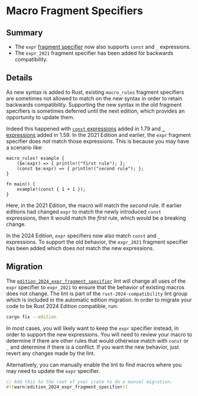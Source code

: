 # Macro Fragment Specifiers

## Summary

- The `expr` [fragment specifier] now also supports `const` and `_` expressions.
- The `expr_2021` fragment specifier has been added for backwards compatibility.

[fragment specifier]: ../../reference/macros-by-example.html#metavariables

## Details

As new syntax is added to Rust, existing `macro_rules` fragment specifiers are sometimes not allowed to match on the new syntax in order to retain backwards compatibility. Supporting the new syntax in the old fragment specifiers is sometimes deferred until the next edition, which provides an opportunity to update them.

Indeed this happened with [`const` expressions] added in 1.79 and [`_` expressions] added in 1.59. In the 2021 Edition and earlier, the `expr` fragment specifier does *not* match those expressions. This is because you may have a scenario like:

```rust,edition2021
macro_rules! example {
    ($e:expr) => { println!("first rule"); };
    (const $e:expr) => { println!("second rule"); };
}

fn main() {
    example!(const { 1 + 1 });
}
```

Here, in the 2021 Edition, the macro will match the *second* rule. If earlier editions had changed `expr` to match the newly introduced `const` expressions, then it would match the *first* rule, which would be a breaking change.

In the 2024 Edition, `expr` specifiers now also match `const` and `_` expressions. To support the old behavior, the `expr_2021` fragment specifier has been added which does *not* match the new expressions.

[`const` expressions]: ../../reference/expressions/block-expr.html#const-blocks
[`_` expressions]: ../../reference/expressions/underscore-expr.html

## Migration

The [`edition_2024_expr_fragment_specifier`] lint will change all uses of the `expr` specifier to `expr_2021` to ensure that the behavior of existing macros does not change. The lint is part of the `rust-2024-compatibility` lint group which is included in the automatic edition migration. In order to migrate your code to be Rust 2024 Edition compatible, run:

```sh
cargo fix --edition
```

In *most* cases, you will likely want to keep the `expr` specifier instead, in order to support the new expressions. You will need to review your macro to determine if there are other rules that would otherwise match with `const` or `_` and determine if there is a conflict. If you want the new behavior, just revert any changes made by the lint.

Alternatively, you can manually enable the lint to find macros where you may need to update the `expr` specifier.

```rust
// Add this to the root of your crate to do a manual migration.
#![warn(edition_2024_expr_fragment_specifier)]
```

[`edition_2024_expr_fragment_specifier`]: ../../rustc/lints/listing/allowed-by-default.html#edition-2024-expr-fragment-specifier
